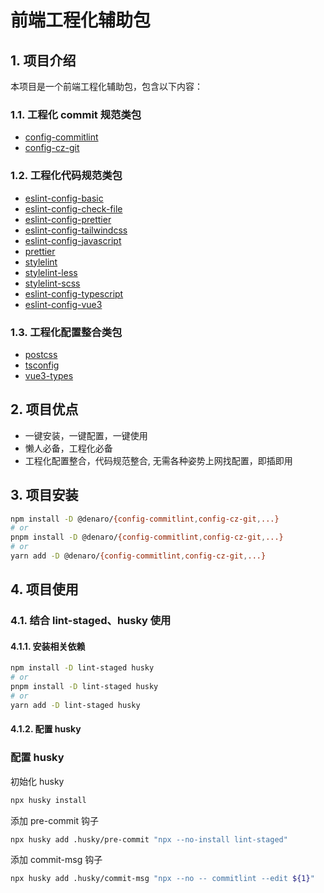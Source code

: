 # 前端工程化辅助包

## 1. 项目介绍

本项目是一个前端工程化辅助包，包含以下内容：

### 1.1. 工程化 commit 规范类包

-   [config-commitlint](./packages/commitlint/README.md)
-   [config-cz-git](./packages/cz-git/README.md)

### 1.2. 工程化代码规范类包

-   [eslint-config-basic](./packages/basic/README.md)
-   [eslint-config-check-file](./packages/check-file/README.md)
-   [eslint-config-prettier](./packages/eslint-prettier/README.md)
-   [eslint-config-tailwindcss](./packages/eslint-tailwindcss/README.md)
-   [eslint-config-javascript](./packages/javascript/README.md)
-   [prettier](./packages/prettier/README.md)
-   [stylelint](./packages/stylelint/README.md)
-   [stylelint-less](./packages/stylelint-less/README.md)
-   [stylelint-scss](./packages/stylelint-scss/README.md)
-   [eslint-config-typescript](./packages/typescript/README.md)
-   [eslint-config-vue3](./packages/vue3/README.md)

### 1.3. 工程化配置整合类包

-   [postcss](./packages/postcss/README.md)
-   [tsconfig](./packages/tsconfig/README.md)
-   [vue3-types](./packages/vue3-types/README.md)

## 2. 项目优点

-   一键安装，一键配置，一键使用
-   懒人必备，工程化必备
-   工程化配置整合，代码规范整合, 无需各种姿势上网找配置，即插即用

## 3. 项目安装

```bash
npm install -D @denaro/{config-commitlint,config-cz-git,...}
# or
pnpm install -D @denaro/{config-commitlint,config-cz-git,...}
# or
yarn add -D @denaro/{config-commitlint,config-cz-git,...}
```

## 4. 项目使用

### 4.1. 结合 lint-staged、husky 使用

#### 4.1.1. 安装相关依赖

```bash
npm install -D lint-staged husky
# or
pnpm install -D lint-staged husky
# or
yarn add -D lint-staged husky
```

#### 4.1.2. 配置 husky

### 配置 husky

初始化 husky

```bash
npx husky install
```

添加 pre-commit 钩子

```bash
npx husky add .husky/pre-commit "npx --no-install lint-staged"
```

添加 commit-msg 钩子

```bash
npx husky add .husky/commit-msg "npx --no -- commitlint --edit ${1}"
```
